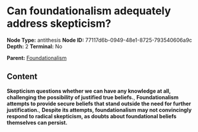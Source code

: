 # Can foundationalism adequately address skepticism?

**Node Type:** antithesis
**Node ID:** 77117d6b-0949-48e1-8725-793540606a9c
**Depth:** 2
**Terminal:** No

**Parent:** [Foundationalism](foundationalism.md)

## Content

**Skepticism questions whether we can have any knowledge at all, challenging the possibility of justified true beliefs.**, **Foundationalism attempts to provide secure beliefs that stand outside the need for further justification.**, **Despite its attempts, foundationalism may not convincingly respond to radical skepticism, as doubts about foundational beliefs themselves can persist.**
